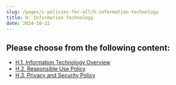 ```yaml
---
slug: /pages/i-policies-for-all/h-information-technology
title: H. Information Technology
date: 2024-10-22
---
```


## Please choose from the following content:
* [H.1. Information Technology Overview](/pages/i-policies-for-all/h-information-technology/h-1-info-tech-overview)
* [H.2. Responsible Use Policy](/pages/i-policies-for-all/h-information-technology/h-2-responsible-use-policy)
* [H.3. Privacy and Security Policy](/pages/i-policies-for-all/h-information-technology/h-3-privacy-and-security-policy)